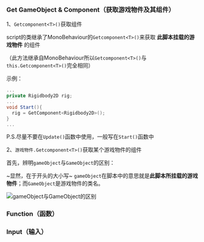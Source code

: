 ### Get GameObject & Component（获取游戏物件及其组件） 

1、`Getcomponent<T>()`获取组件 

script的类继承了MonoBehaviour的`Getcomponent<T>()`来获取 **此脚本挂载的游戏物件** 的组件 

（此方法继承自MonoBehaviour所以`Getcomponent<T>()`与`this.Getcomponent<T>()`完全相同）

示例： 

```C#
...
private Rigidbody2D rig;
...
void Start(){
  rig = GetComponent<Rigidbody2D>();
}
...
``` 

P.S.尽量不要在`Update()`函数中使用，一般写在`Start()`函数中 

2、`游戏物件.Getcomponent<T>()`获取某个游戏物件的组件 

首先，辨明`gameObject`与`GameObject`的区别： 

~显然，在于开头的大小写~ `gameObject`在脚本中的意思就是**此脚本所挂载的游戏物件**；而`GameObject`是游戏物件的类名。 

![`gameObject`与`GameObject`的区别](https://github.com/Vincent-zz/Unity/raw/main/%E5%9B%BE1.png)

### Function（函数） 


### Input（输入） 

